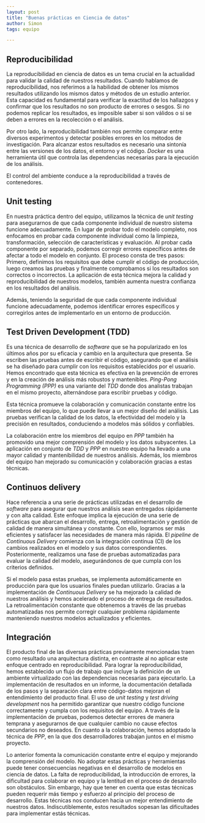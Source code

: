 ```yaml
---
layout: post
title: "Buenas prácticas en Ciencia de datos"
author: Simon
tags: equipo

---
```


## Reproducibilidad

La reproducibilidad en ciencia de datos es un tema crucial en la actualidad para validar la calidad de nuestros resultados.
Cuando hablamos de reproducibilidad, nos referimos a la habilidad de obtener los mismos resultados utilizando los mismos datos y métodos de un estudio anterior.
Esta capacidad es fundamental para verificar la exactitud de los hallazgos y confirmar que los resultados no son producto de errores o sesgos.
Si no podemos replicar los resultados, es imposible saber si son válidos o si se deben a errores en la recolección o el análisis.

Por otro lado, la reproducibilidad también nos permite comparar entre diversos experimentos y detectar posibles errores en los métodos de investigación.
Para alcanzar estos resultados es necesario una sintonía entre las versiones de los datos, el entorno y el código.
_Docker_ es una herramienta útil que controla las dependencias necesarias para la ejecución de los análisis.

El control del ambiente conduce a la reproducibilidad a través de contenedores.

## Unit testing

En nuestra práctica dentro del equipo, utilizamos la técnica de _unit testing_ para asegurarnos de que cada componente individual de nuestro sistema funcione adecuadamente.
En lugar de probar todo el modelo completo, nos enfocamos en probar cada componente individual como la limpieza, transformación, selección de características y evaluación.
Al probar cada componente por separado, podemos corregir errores específicos antes de afectar a todo el modelo en conjunto.
El proceso consta de tres pasos:
Primero, definimos los requisitos que debe cumplir el código de producción, luego creamos las pruebas y finalmente comprobamos si los resultados son correctos o incorrectos.
La aplicación de esta técnica mejora la calidad y reproducibilidad de nuestros modelos, también aumenta nuestra confianza en los resultados del análisis.

Además, teniendo la seguridad de que cada componente individual funcione adecuadamente, podemos identificar errores específicos y corregirlos antes de implementarlo en un entorno de producción.

## Test Driven Development (TDD)

Es una técnica de desarrollo de _software_ que se ha popularizado en los últimos años por su eficacia y cambio en la arquitectura que presenta.
Se escriben las pruebas antes de escribir el código, asegurando que el análisis se ha diseñado para cumplir con los requisitos establecidos por el usuario.
Hemos encontrado que esta técnica es efectiva en la prevención de errores y en la creación de análisis más robustos y mantenibles.
_Ping-Pong Programming (PPP)_ es una variante del _TDD_  donde dos analistas trabajan en el mismo proyecto, alternándose para escribir pruebas y código.

Esta técnica promueve la colaboración y comunicación constante entre los miembros del equipo, lo que puede llevar a un mejor diseño del análisis.
Las pruebas verifican la calidad de los datos, la efectividad del modelo y la precisión en resultados, conduciendo a modelos más sólidos y confiables.

La colaboración entre los miembros del equipo en _PPP_ también ha promovido una mejor comprensión del modelo y los datos subyacentes.
La aplicación en conjunto de _TDD_ y _PPP_ en nuestro equipo ha llevado a una mayor calidad y mantenibilidad de nuestros análisis.
Además, los miembros del equipo han mejorado su comunicación y colaboración gracias a estas técnicas.

## Continuos delivery

Hace referencia a una serie de prácticas utilizadas en el desarrollo de _software_ para asegurar que nuestros análisis sean entregados rápidamente y con alta calidad.
Este enfoque implica la ejecución de una serie de prácticas que abarcan el desarrollo, entrega, retroalimentación y gestión de calidad de manera simultánea y constante.
Con ello, logramos ser más eficientes y satisfacer las necesidades de manera más rápida.
El _pipeline_ de _Continuous Delivery_ comienza con la integración continua (CI) de los cambios realizados en el modelo y sus datos correspondientes.
Posteriormente, realizamos una fase de pruebas automatizadas para evaluar la calidad del modelo, asegurándonos de que cumpla con los criterios definidos.

Si el modelo pasa estas pruebas, se implementa automáticamente en producción para que los usuarios finales puedan utilizarlo.
Gracias a la implementación de _Continuous Delivery_ se ha mejorado la calidad de nuestros análisis y hemos acelerado el proceso de entrega de resultados.
La retroalimentación constante que obtenemos a través de las pruebas automatizadas nos permite corregir cualquier problema rápidamente manteniendo nuestros modelos actualizados y eficientes.

## Integración

El producto final de las diversas prácticas previamente mencionadas traen como resultado una arquitectura distinta, en contraste al no aplicar este enfoque centrado en reproducibilidad.
Para lograr la reproducibilidad, hemos establecido un flujo de trabajo que incluye la definición de un ambiente virtualizado con las dependencias necesarias para ejecutarlo.
La implementación de resultados en un informe, la documentación detallada de los pasos y la separación clara entre código-datos mejoran el entendimiento del producto final.
El uso de _unit testing_ y _test driving development_ nos ha permitido garantizar que nuestro código funcione correctamente y cumpla con los requisitos del equipo.
A través de la implementación de pruebas, podemos detectar errores de manera temprana y asegurarnos de que cualquier cambio no cause efectos secundarios no deseados.
En cuanto a la colaboración, hemos adoptado la técnica de _PPP_, en la que dos desarrolladores trabajan juntos en el mismo proyecto.

Lo anterior fomenta la comunicación constante entre el equipo y mejorando la comprensión del modelo.
No adoptar estas prácticas y herramientas puede tener consecuencias negativas en el desarrollo de modelos en ciencia de datos.
La falta de reproducibilidad, la introducción de errores, la dificultad para colaborar en equipo y la lentitud en el proceso de desarrollo son obstáculos.
Sin embargo, hay que tener en cuenta que estas técnicas pueden requerir más tiempo y esfuerzo al principio del proceso de desarrollo.
Estas técnicas nos conducen hacia un mejor entendimiento de nuestros datos.
Indiscutiblemente, estos resultados sopesan las dificultades para implementar estás técnicas.
